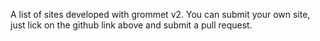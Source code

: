 A list of sites developed with grommet v2. You can submit your own site, just lick on the github link above and submit a pull request.


<grid columns='medium' gap='small'>
  <card 
    image='/static/img/grommet-dashboard.jpg'
    title='grommet dashboard'
    authorName='Atanas Stoyanov'
    github='https://github.com/atanasster/grommet-dashboard'
    authorLink='https://github.com/atanasster'
    path='https://grommet-dashboard.herokuapp.com/?packages=material-ui%2Csemantic-ui-react%2Creact-bootstrap%2Cantd%2Coffice-ui-fabric-react%2Cgrommet'
    excerpt='React nextjs grommet 2 dashboard template with sample pages, charts, forms etc.'
  />  
  <card
    image='/static/img/grommet-site.jpg'
    title='grommet site'
    authorName='Grommet'
    github='https://github.com/grommet/grommet-site'
    authorLink='https://github.com/grommet'
    path='https://v2.grommet.io'
    excerpt='Site for Grommet v2.'
  />
  <card
    image='/static/img/hyperparameters.jpg'
    title='tensorflowjs hyperparameters'
    authorName='Martin Stoyanov'
    github='https://github.com/martin-stoyanov/hyperparameters-site'
    authorLink='https://github.com/martin-stoyanov'
    path='https://hyperjs.herokuapp.com'
    excerpt='Home of the hyperparameters.js library for tensorflow.js.'
  />
  <card
    image='/static/img/crypto-grommet.jpg'
    title='crypto-grommet'
    authorName='Atanas Stoyanov'
    github='https://github.com/atanasster/crypto-grommet'
    authorLink='https://github.com/atanasster'
    path='https://crypto-grommet.herokuapp.com'
    excerpt='Crypto and equities app built with react, redux, nodejs, express, passport, nextjs, graphql, apollo.'
  />  
  <card
    image='/static/img/grommet-nextjs.jpg'
    title='nextjs grommet site'
    authorName='Atanas Stoyanov'
    github='https://github.com/atanasster/grommet-nextjs'
    authorLink='https://github.com/atanasster'
    path='https://grommet-nextjs.herokuapp.com'
    excerpt='Site for grommet v2 and grommet-controls built with next.js.'
  />  
  <card
    image='/static/img/gatsby-blog.jpg'
    title='gatsby starter blog grommet'
    authorName='Ivan Ganev'
    github='https://github.com/ganevru/gatsby-starter-blog-grommet'
    authorLink='https://github.com/Ganevru'
    path='https://ganevru.github.io/gatsby-starter-blog-grommet/'
    excerpt='GatsbyJS v2 starter for creating a blog. Based on Grommet v2 UI.'
  />  
  <card
    image='/static/img/horizontal-working.jpg'
    title='horizontal working'
    authorName='Martin Stoyanov'
    github='https://github.com/martin-stoyanov/horizontalworking'
    authorLink='https://github.com/martin-stoyanov'
    path='https://horizontalworking.herokuapp.com'
    excerpt='Horizontal working sample grommet v2 + next.js.'
  />
  <card
    image='/static/img/gatsby-marvel.jpg'
    title='marvel API'
    authorName='Orestis Ioannou'
    github='https://github.com/oorestisime/gatsby-source-marvel/tree/master/example'
    authorLink='https://github.com/oorestisime'
    path='https://gatsby-source-marvel.netlify.com'
    excerpt='Gatsby Marvel example site.'
  />
  <card
    image='/static/img/orestis-blog.jpg'
    title='Personal blog'
    authorName='Orestis Ioannou'
    github='https://github.com/oorestisime/oioannou'
    authorLink='https://github.com/oorestisime'
    path='https://oioannou.com'
    excerpt='Gatsby personal blog site.'
  />
  <card
    image='/static/img/grommet-layout.jpg'
    title='Grommet layout interactive demo'
    authorName='Sean Powell'
    github='https://github.com/Fatslug/grommet-layout-demo'
    authorLink='https://github.com/Fatslug'
    path='https://mighty-castle-63479.herokuapp.com'
    excerpt='Grommet Box layout demo.'
  />
  <card
    image='/static/img/theme-builder.jpg'
    title='Grommet theme builder'
    authorName='Orestis Ioannou'
    github='https://github.com/oorestisime/grommet-theme-builder'
    authorLink='https://github.com/oorestisime'
    path='https://grommet-theme-builder.netlify.com'
    excerpt='Grommet theme builder sample.'
  />
  <card
    image='/static/img/like-me-or-not.jpg'
    title="Let's create the next big thing"
    authorName='Nurlan Nurmanov'
    path='https://likemeornot.io'
    excerpt='Get exclusive deals by reviewing and promoting world changing startups.'
  />
  <card
    image='/static/img/hpe-design.jpg'
    title='hpe.design'
    authorName='HPE Design'
    authorLink='https://github.com/oorestisime'
    path='https://github.com/hpe-design'
    excerpt='You might be suprised to learn that hpe* makes apps, let alone has a bunch of folks that are trying to change how the enterprise is experienced.'
  />
</grid>
